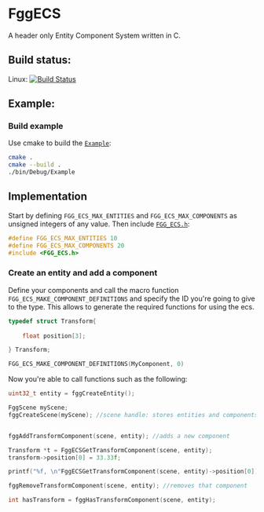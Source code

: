 # FggECS

A header only Entity Component System written in C. 

## Build status:

Linux: [![Build Status](https://travis-ci.com/MrSinho/FggECS.svg?branch=main)](https://travis-ci.com/MrSinho/FggECS)

## Example:

### Build example

Use cmake to build the [`Example`](https://github.com/MrSinho/FggECS/tree/main/Example/src/Example.c):

```bash
cmake . 
cmake --build .
./bin/Debug/Example
```

## Implementation

Start by defining `FGG_ECS_MAX_ENTITIES` and `FGG_ECS_MAX_COMPONENTS` as unsigned integers of any value. Then include [`FGG_ECS.h`](https://github.com/MrSinho/FggECS/tree/main/FggECS/include/FggECS.h):

```c
#define FGG_ECS_MAX_ENTITIES 10
#define FGG_ECS_MAX_COMPONENTS 20
#include <FGG_ECS.h>
``` 

### Create an entity and add a component

Define your components and call the macro function `FGG_ECS_MAKE_COMPONENT_DEFINITIONS` and specify the ID you're going to give to the type. This allows to generate the required functions for using the ecs. 

```c
typedef struct Transform{
	
	float position[3];

} Transform;

FGG_ECS_MAKE_COMPONENT_DEFINITIONS(MyComponent, 0)
```

Now you're able to call functions such as the following:

```c
uint32_t entity = fggCreateEntity();

FggScene myScene;
fggCreateScene(myScene); //scene handle: stores entities and components


fggAddTransformComponent(scene, entity); //adds a new component

Transform *t = FggECSGetTransformComponent(scene, entity);
transform->position[0] = 33.33f;

printf("%f, \n"FggECSGetTransformComponent(scene, entity)->position[0]);

fggRemoveTransformComponent(scene, entity); //removes that component

int hasTransform = fggHasTransformComponent(scene, entity);
```
